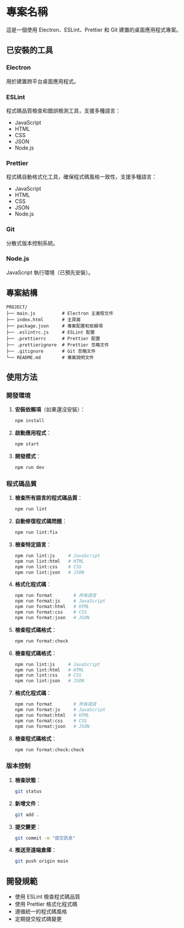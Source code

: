 # 專案名稱

這是一個使用 Electron、ESLint、Prettier 和 Git 建置的桌面應用程式專案。

## 已安裝的工具

### Electron

用於建置跨平台桌面應用程式。

### ESLint

程式碼品質檢查和錯誤檢測工具，支援多種語言：
- JavaScript
- HTML
- CSS
- JSON
- Node.js

### Prettier

程式碼自動格式化工具，確保程式碼風格一致性，支援多種語言：
- JavaScript
- HTML
- CSS
- JSON
- Node.js

### Git

分散式版本控制系統。

### Node.js

JavaScript 執行環境（已預先安裝）。

## 專案結構

```
PROJECT/
├── main.js          # Electron 主進程文件
├── index.html       # 主頁面
├── package.json     # 專案配置和依賴項
├── .eslintrc.js     # ESLint 配置
├── .prettierrc      # Prettier 配置
├── .prettierignore  # Prettier 忽略文件
├── .gitignore       # Git 忽略文件
└── README.md        # 專案說明文件
```

## 使用方法

### 開發環境

1. **安裝依賴項**（如果還沒安裝）：

   ```bash
   npm install
   ```

2. **啟動應用程式**：

   ```bash
   npm start
   ```

3. **開發模式**：
   ```bash
   npm run dev
   ```

### 程式碼品質

1. **檢查所有語言的程式碼品質**：

   ```bash
   npm run lint
   ```

2. **自動修復程式碼問題**：

   ```bash
   npm run lint:fix
   ```

3. **檢查特定語言**：

   ```bash
   npm run lint:js     # JavaScript
   npm run lint:html   # HTML
   npm run lint:css    # CSS
   npm run lint:json   # JSON
   ```

4. **格式化程式碼**：

   ```bash
   npm run format        # 所有語言
   npm run format:js     # JavaScript
   npm run format:html   # HTML
   npm run format:css    # CSS
   npm run format:json   # JSON
   ```

5. **檢查程式碼格式**：

   ```bash
   npm run format:check
   ```

4. **檢查程式碼格式**：
   ```bash
   npm run lint:js     # JavaScript
   npm run lint:html   # HTML
   npm run lint:css    # CSS
   npm run lint:json   # JSON
   ```

4. **格式化程式碼**：

   ```bash
   npm run format        # 所有語言
   npm run format:js     # JavaScript
   npm run format:html   # HTML
   npm run format:css    # CSS
   npm run format:json   # JSON
   ```

5. **檢查程式碼格式**：

   ```bash
   npm run format:check:check
   ```

### 版本控制

1. **檢查狀態**：

   ```bash
   git status
   ```

2. **新增文件**：

   ```bash
   git add .
   ```

3. **提交變更**：

   ```bash
   git commit -m "提交訊息"
   ```

4. **推送至遠端倉庫**：
   ```bash
   git push origin main
   ```

## 開發規範

- 使用 ESLint 檢查程式碼品質
- 使用 Prettier 格式化程式碼
- 遵循統一的程式碼風格
- 定期提交程式碼變更